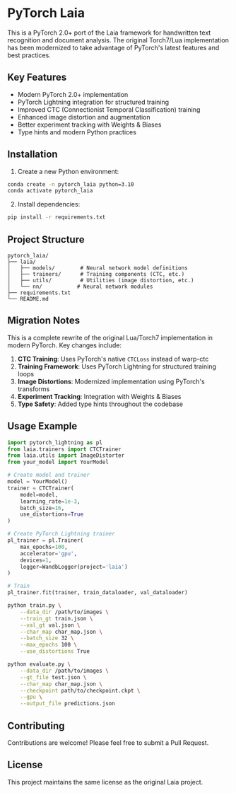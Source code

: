 # PyTorch Laia

This is a PyTorch 2.0+ port of the Laia framework for handwritten text recognition and document analysis. The original Torch7/Lua implementation has been modernized to take advantage of PyTorch's latest features and best practices.

## Key Features

- Modern PyTorch 2.0+ implementation
- PyTorch Lightning integration for structured training
- Improved CTC (Connectionist Temporal Classification) training
- Enhanced image distortion and augmentation
- Better experiment tracking with Weights & Biases
- Type hints and modern Python practices

## Installation

1. Create a new Python environment:
```bash
conda create -n pytorch_laia python=3.10
conda activate pytorch_laia
```

2. Install dependencies:
```bash
pip install -r requirements.txt
```

## Project Structure

```
pytorch_laia/
├── laia/
│   ├── models/        # Neural network model definitions
│   ├── trainers/      # Training components (CTC, etc.)
│   ├── utils/         # Utilities (image distortion, etc.)
│   └── nn/           # Neural network modules
├── requirements.txt
└── README.md
```

## Migration Notes

This is a complete rewrite of the original Lua/Torch7 implementation in modern PyTorch. Key changes include:

1. **CTC Training**: Uses PyTorch's native `CTCLoss` instead of warp-ctc
2. **Training Framework**: Uses PyTorch Lightning for structured training loops
3. **Image Distortions**: Modernized implementation using PyTorch's transforms
4. **Experiment Tracking**: Integration with Weights & Biases
5. **Type Safety**: Added type hints throughout the codebase

## Usage Example

```python
import pytorch_lightning as pl
from laia.trainers import CTCTrainer
from laia.utils import ImageDistorter
from your_model import YourModel

# Create model and trainer
model = YourModel()
trainer = CTCTrainer(
    model=model,
    learning_rate=1e-3,
    batch_size=16,
    use_distortions=True
)

# Create PyTorch Lightning trainer
pl_trainer = pl.Trainer(
    max_epochs=100,
    accelerator='gpu',
    devices=1,
    logger=WandbLogger(project='laia')
)

# Train
pl_trainer.fit(trainer, train_dataloader, val_dataloader)
```

```bash
python train.py \
    --data_dir /path/to/images \
    --train_gt train.json \
    --val_gt val.json \
    --char_map char_map.json \
    --batch_size 32 \
    --max_epochs 100 \
    --use_distortions True
```


```bash
python evaluate.py \
    --data_dir /path/to/images \
    --gt_file test.json \
    --char_map char_map.json \
    --checkpoint path/to/checkpoint.ckpt \
    --gpu \
    --output_file predictions.json
```
## Contributing

Contributions are welcome! Please feel free to submit a Pull Request.

## License

This project maintains the same license as the original Laia project. 